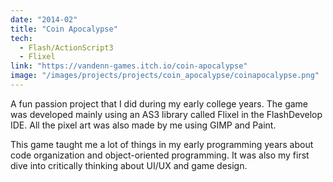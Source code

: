```yaml
---
date: "2014-02"
title: "Coin Apocalypse"
tech:
  - Flash/ActionScript3
  - Flixel
link: "https://vandenn-games.itch.io/coin-apocalypse"
image: "/images/projects/projects/coin_apocalypse/coinapocalypse.png"
---
```


A fun passion project that I did during my early college years. The game was developed mainly using an AS3 library called Flixel in the FlashDevelop IDE. All the pixel art was also made by me using GIMP and Paint.

This game taught me a lot of things in my early programming years about code organization and object-oriented programming. It was also my first dive into critically thinking about UI/UX and game design.
